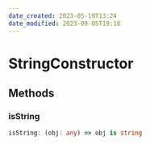 ```yaml
---
date_created: 2023-05-19T13:24
date_modified: 2023-09-05T19:18
---
```

# StringConstructor

## Methods

### isString

```ts
isString: (obj: any) => obj is string
```
